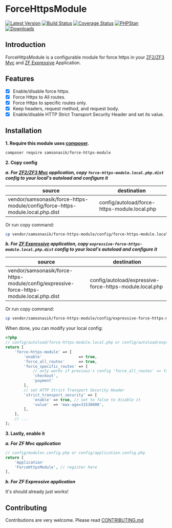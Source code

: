 ForceHttpsModule
================

[![Latest Version](https://img.shields.io/github/release/samsonasik/ForceHttpsModule.svg?style=flat-square)](https://github.com/samsonasik/ForceHttpsModule/releases)
[![Build Status](https://travis-ci.org/samsonasik/ForceHttpsModule.svg?branch=master)](https://travis-ci.org/samsonasik/ForceHttpsModule)
[![Coverage Status](https://coveralls.io/repos/github/samsonasik/ForceHttpsModule/badge.svg?branch=master)](https://coveralls.io/github/samsonasik/ForceHttpsModule?branch=master)
[![PHPStan](https://img.shields.io/badge/PHPStan-enabled-brightgreen.svg?style=flat)](https://github.com/phpstan/phpstan)
[![Downloads](https://img.shields.io/packagist/dt/samsonasik/force-https-module.svg?style=flat-square)](https://packagist.org/packages/samsonasik/force-https-module)

Introduction
------------

ForceHttpsModule is a configurable module for force https in your [ZF2/ZF3 Mvc](https://zendframework.github.io/tutorials/getting-started/overview/) and [ZF Expressive](https://zendframework.github.io/zend-expressive/) Application.

Features
--------

- [x] Enable/disable force https.
- [x] Force Https to All routes.
- [x] Force Https to specific routes only.
- [x] Keep headers, request method, and request body.
- [x] Enable/disable HTTP Strict Transport Security Header and set its value.

Installation
------------

**1. Require this module uses [composer](https://getcomposer.org/).**

```sh
composer require samsonasik/force-https-module
```

**2. Copy config**

***a. For [ZF2/ZF3 Mvc](https://zendframework.github.io/tutorials/getting-started/overview/) application, copy `force-https-module.local.php.dist` config to your local's autoload and configure it***

| source                                                                       | destination                                 |
|------------------------------------------------------------------------------|---------------------------------------------|
|  vendor/samsonasik/force-https-module/config/force-https-module.local.php.dist | config/autoload/force-https-module.local.php |

Or run copy command:

```sh
cp vendor/samsonasik/force-https-module/config/force-https-module.local.php.dist config/autoload/force-https-module.local.php
```

***b. For [ZF Expressive](https://zendframework.github.io/zend-expressive/) application, copy `expressive-force-https-module.local.php.dist` config to your local's autoload and configure it***

| source                                                                       | destination                                 |
|------------------------------------------------------------------------------|---------------------------------------------|
|  vendor/samsonasik/force-https-module/config/expressive-force-https-module.local.php.dist | config/autoload/expressive-force-https-module.local.php |

Or run copy command:

```sh
cp vendor/samsonasik/force-https-module/config/expressive-force-https-module.local.php.dist config/autoload/expressive-force-https-module.local.php
```

When done, you can modify your local config:

```php
<?php
// config/autoload/force-https-module.local.php or config/autoload/expressive-force-https-module.local.php
return [
    'force-https-module' => [
        'enable'                => true,
        'force_all_routes'      => true,
        'force_specific_routes' => [
            // only works if previous's config 'force_all_routes' => false
            'checkout',
            'payment'
        ],
        // set HTTP Strict Transport Security Header
        'strict_transport_security' => [
            'enable' => true, // set to false to disable it
            'value'  => 'max-age=31536000',
        ],
    ],
    // ...
];
```

**3. Lastly, enable it**

***a. For ZF Mvc application***

```php
// config/modules.config.php or config/application.config.php
return [
    'Application'
    'ForceHttpsModule', // register here
],
```

***b. For ZF Expressive application***

It's should already just works!

Contributing
------------
Contributions are very welcome. Please read [CONTRIBUTING.md](https://github.com/samsonasik/ForceHttpsModule/blob/master/CONTRIBUTING.md)
